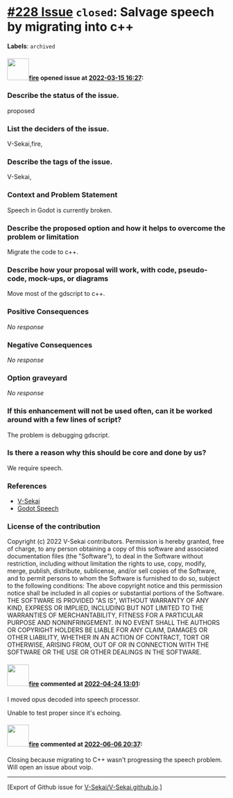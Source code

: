 # [\#228 Issue](https://github.com/V-Sekai/V-Sekai.github.io/issues/228) `closed`: Salvage speech by migrating into c++
**Labels**: `archived`


#### <img src="https://avatars.githubusercontent.com/u/32321?u=c2e06a3d2b49a467aa907e54aa259516440267cc&v=4" width="50">[fire](https://github.com/fire) opened issue at [2022-03-15 16:27](https://github.com/V-Sekai/V-Sekai.github.io/issues/228):

### Describe the status of the issue.

proposed

### List the deciders of the issue.

V-Sekai,fire,

### Describe the tags of the issue.

V-Sekai,

### Context and Problem Statement

Speech in Godot is currently broken.

### Describe the proposed option and how it helps to overcome the problem or limitation

Migrate the code to c++.

### Describe how your proposal will work, with code, pseudo-code, mock-ups, or diagrams

Move most of the gdscript to c++.

### Positive Consequences

_No response_

### Negative Consequences

_No response_

### Option graveyard

_No response_

### If this enhancement will not be used often, can it be worked around with a few lines of script?

The problem is debugging gdscript.

### Is there a reason why this should be core and done by us?

We require speech.

### References

- [V-Sekai](https://v-sekai.org/)
- [Godot Speech](https://github.com/V-Sekai/godot-speech)


### License of the contribution

Copyright (c) 2022 V-Sekai contributors. Permission is hereby granted, free of charge, to any person obtaining a copy of this software and associated documentation files (the "Software"), to deal in the Software without restriction, including without limitation the rights to use, copy, modify, merge, publish, distribute, sublicense, and/or sell copies of the Software, and to permit persons to whom the Software is furnished to do so, subject to the following conditions: The above copyright notice and this permission notice shall be included in all copies or substantial portions of the Software. THE SOFTWARE IS PROVIDED "AS IS", WITHOUT WARRANTY OF ANY KIND, EXPRESS OR IMPLIED, INCLUDING BUT NOT LIMITED TO THE WARRANTIES OF MERCHANTABILITY, FITNESS FOR A PARTICULAR PURPOSE AND NONINFRINGEMENT. IN NO EVENT SHALL THE AUTHORS OR COPYRIGHT HOLDERS BE LIABLE FOR ANY CLAIM, DAMAGES OR OTHER LIABILITY, WHETHER IN AN ACTION OF CONTRACT, TORT OR OTHERWISE, ARISING FROM, OUT OF OR IN CONNECTION WITH THE SOFTWARE OR THE USE OR OTHER DEALINGS IN THE SOFTWARE.

#### <img src="https://avatars.githubusercontent.com/u/32321?u=c2e06a3d2b49a467aa907e54aa259516440267cc&v=4" width="50">[fire](https://github.com/fire) commented at [2022-04-24 13:01](https://github.com/V-Sekai/V-Sekai.github.io/issues/228#issuecomment-1107837343):

I moved opus decoded into speech processor.

Unable to test proper since it's echoing.

#### <img src="https://avatars.githubusercontent.com/u/32321?u=c2e06a3d2b49a467aa907e54aa259516440267cc&v=4" width="50">[fire](https://github.com/fire) commented at [2022-06-06 20:37](https://github.com/V-Sekai/V-Sekai.github.io/issues/228#issuecomment-1147899836):

Closing because migrating to C++ wasn't progressing the speech problem. Will open an issue about voip.


-------------------------------------------------------------------------------



[Export of Github issue for [V-Sekai/V-Sekai.github.io](https://github.com/V-Sekai/V-Sekai.github.io).]
